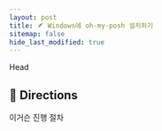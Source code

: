 ```yaml
---
layout: post
title: 🪶 Windows에 oh-my-posh 설치하기
sitemap: false
hide_last_modified: true
---
```


Head

## 📖 Directions

이거슨 진행 절차